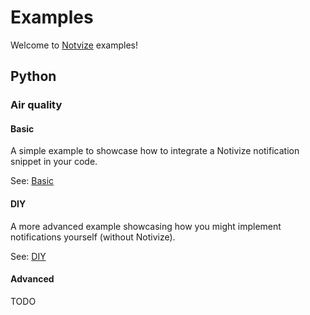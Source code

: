 # Examples

Welcome to [Notvize](https://notivize.com) examples!

## Python

### Air quality

#### Basic

A simple example to showcase how to integrate a Notivize notification snippet in your code.

See: [Basic](python/air_quality/basic)

#### DIY

A more advanced example showcasing how you might implement notifications yourself (without Notivize).

See: [DIY](python/air_quality/diy)

#### Advanced

TODO
